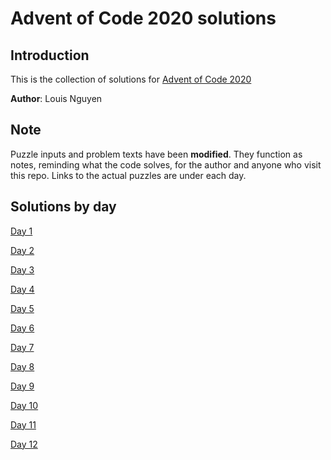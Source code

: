 # Advent of Code 2020 solutions

## Introduction

This is the collection of solutions for [Advent of Code 2020](https://adventofcode.com/ "Advent of Code 2020")

**Author**: Louis Nguyen

## Note

Puzzle inputs and problem texts have been **modified**. They function as notes, reminding what the code solves, for the author and anyone who visit this repo. Links to the actual puzzles are under each day.

## Solutions by day

[Day 1](day01)

[Day 2](day02)

[Day 3](day03)

[Day 4](day04)

[Day 5](day05)

[Day 6](day06)

[Day 7](day07)

[Day 8](day08)

[Day 9](day09)

[Day 10](day10)

[Day 11](day11)

[Day 12](day12)
